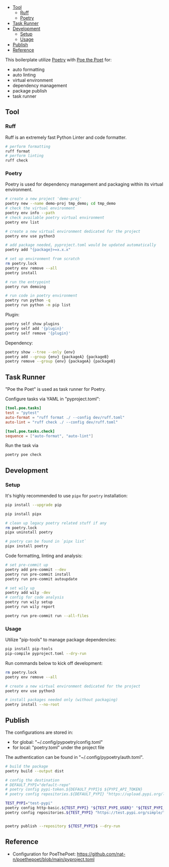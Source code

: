 

- [Tool](#tool)
  - [Ruff](#ruff)
  - [Poetry](#poetry)
- [Task Runner](#task-runner)
- [Development](#development)
  - [Setup](#setup)
  - [Usage](#usage)
- [Publish](#publish)
- [Reference](#reference)


This boilerplate utilize [Poetry](https://python-poetry.org/) with [Poe the Poet](https://github.com/nat-n/poethepoet) for:
- auto formatting
- auto linting
- virtual environment
- dependency management
- package publish
- task runner



## Tool
### Ruff
Ruff is an extremely fast Python Linter and code formatter.

```sh
# perform formatting
ruff format
# perform linting
ruff check
```

### Poetry
Poetry is used for dependency management and packaging within its virtual environment.

```sh
# create a new project 'demo-proj'
poetry new --name demo-proj tmp_demo; cd tmp_demo
# check the virtual environment
poetry env info --path
# check available poetry virtual environment
poetry env list

# create a new virtual environment dedicated for the project
poetry env use python3

# add package needed, pyproject.toml would be updated automatically
poetry add "{package}>=x.x.x"

# set up environment from scratch
rm poetry.lock
poetry env remove --all
poetry install

# run the entrypoint
poetry run demoing

# run code in poetry environment
poetry run python -q
poetry run python -m pip list
```

Plugin:
```sh
poetry self show plugins
poetry self add '{plugin}'
poetry self remove '{plugin}'
```

Dependency:
```sh
poetry show --tree --only {env}
poetry add --group {env} {packageA} {packageB}
poetry remove --group {env} {packageA} {packageB}
```


## Task Runner
"Poe the Poet" is used as task runner for Poetry.

Configure tasks via YAML in "pyproject.toml":
```toml
[tool.poe.tasks]
test = "pytest"
auto-format = "ruff format ./ --config dev/ruff.toml"
auto-lint = "ruff check ./ --config dev/ruff.toml"

[tool.poe.tasks.check]
sequence = ["auto-format", "auto-lint"]
```

Run the task via
```sh
poetry poe check
```


## Development

### Setup
It's highly recommended to use `pipx` for `poetry` installation:
```sh
pip install --upgrade pip

pip install pipx

# clean up legacy poetry related stuff if any
rm poetry.lock
pipx uninstall poetry

# poetry can be found in `pipx list`
pipx install poetry
```

Code formatting, linting and analysis:
```sh
# set pre-commit up
poetry add pre-commit --dev
poetry run pre-commit install
poetry run pre-commit autoupdate

# set wily up
poetry add wily -dev
# config for code analysis
poetry run wily setup
poetry run wily report

poetry run pre-commit run --all-files
```

### Usage
Utilize "pip-tools" to manage package dependencies:
```sh
pip install pip-tools
pip-compile pyproject.toml --dry-run
```

Run commands below to kick off development:
```sh
rm poetry.lock
poetry env remove --all

# create a new virtual environment dedicated for the project
poetry env use python3

# install packages needed only (without packaging)
poetry install --no-root
```


## Publish
The configurations are stored in:
- for global: "~/.config/pypoetry/config.toml"
- for local: "poetry.toml" under the project file

The authentication can be found in "~/.config/pypoetry/auth.toml".

```sh
# build the package
poetry build --output dist

# config the destination
# DEFAULT_PYPI="default-repo"
# poetry config pypi-token.${DEFAULT_PYPI}$ ${PYPI_API_TOKEN}
# poetry config repositories.${DEFAULT_PYPI} "https://upload.pypi.org/legacy/"

TEST_PYPI="test-pypi"
poetry config http-basic.${TEST_PYPI} "${TEST_PYPI_USER}" "${TEST_PYPI_PASS}" --local
poetry config repositories.${TEST_PYPI} "https://test.pypi.org/simple/" --local


poetry publish --repository ${TEST_PYPI}$ --dry-run
```

## Reference
- Configuration for PoeThePoet: https://github.com/nat-n/poethepoet/blob/main/pyproject.toml
